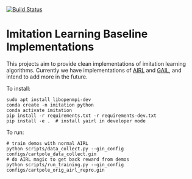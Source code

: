 [![Build Status](https://travis-ci.com/HumanCompatibleAI/imitation.svg?branch=master)](https://travis-ci.com/HumanCompatibleAI/imitation)

# Imitation Learning Baseline Implementations

This projects aim to provide clean implementations of imitation learning algorithms. 
Currently we have implementations of [AIRL](https://arxiv.org/abs/1710.11248) and 
[GAIL](https://arxiv.org/abs/1606.03476), and intend to add more in the future.

To install:
```
sudo apt install libopenmpi-dev
conda create -n imitation python
conda activate imitation
pip install -r requirements.txt -r requirements-dev.txt
pip install -e .  # install yairl in developer mode
```

To run:
```
# train demos with normal AIRL
python scripts/data_collect.py --gin_config configs/cartpole_data_collect.gin
# do AIRL magic to get back reward from demos
python scripts/run_training.py --gin_config configs/cartpole_orig_airl_repro.gin
```
